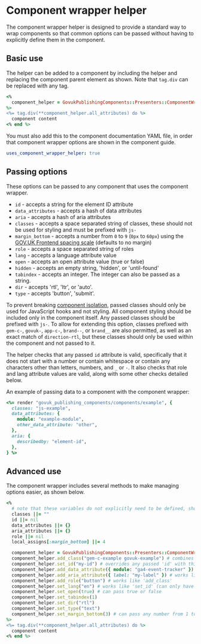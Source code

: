 # Component wrapper helper

The component wrapper helper is designed to provide a standard way to wrap components so that common options can be passed without having to explicitly define them in the component.

## Basic use

The helper can be added to a component by including the helper and replacing the component parent element as shown. Note that `tag.div` can be replaced with any tag.

```ruby
<%
  component_helper = GovukPublishingComponents::Presenters::ComponentWrapperHelper.new(local_assigns)
%>
<%= tag.div(**component_helper.all_attributes) do %>
  component content
<% end %>
```

You must also add this to the component documentation YAML file, in order that component wrapper options are shown in the component guide.

```yml
uses_component_wrapper_helper: true
```

## Passing options

These options can be passed to any component that uses the component wrapper.

- `id` - accepts a string for the element ID attribute
- `data_attributes` - accepts a hash of data attributes
- `aria` - accepts a hash of aria attributes
- `classes` - accepts a space separated string of classes, these should not be used for styling and must be prefixed with `js-`
- `margin_bottom` - accepts a number from `0` to `9` (`0px` to `60px`) using the [GOV.UK Frontend spacing scale](https://design-system.service.gov.uk/styles/spacing/#the-responsive-spacing-scale) (defaults to no margin)
- `role` - accepts a space separated string of roles
- `lang` - accepts a language attribute value
- `open` - accepts an open attribute value (true or false)
- `hidden` - accepts an empty string, 'hidden', or 'until-found'
- `tabindex` - accepts an integer. The integer can also be passed as a string.
- `dir` - accepts 'rtl', 'ltr', or 'auto'.
- `type` - accepts 'button', 'submit'.

To prevent breaking [component isolation](https://github.com/alphagov/govuk_publishing_components/blob/main/docs/component_principles.md#a-component-is-isolated-when), passed classes should only be used for JavaScript hooks and not styling. All component styling should be included only in the component itself. Any passed classes should be prefixed with `js-`. To allow for extending this option, classes prefixed with `gem-c-`, `govuk-`, `app-c-`, `brand--`, or `brand__` are also permitted, as well as an exact match of `direction-rtl`, but these classes should only be used within the component and not passed to it.

The helper checks that any passed `id` attribute is valid, specifically that it does not start with a number or contain whitespace or contain any characters other than letters, numbers, and `_` or `-`. It also checks that role and lang attribute values are valid, along with some other checks detailed below.

An example of passing data to a component with the component wrapper:

```ruby
<%= render "govuk_publishing_components/components/example", {
  classes: "js-example",
  data_attributes: {
    module: "example-module",
    other_data_attribute: "other",
  },
  aria: {
    describedby: "element-id",
  },
} %>
```

## Advanced use

The component wrapper includes several methods to make managing options easier, as shown below.

```ruby
<%
  # note that these variables do not explicitly need to be defined, shown here for clarity
  classes ||= ""
  id ||= nil
  data_attributes ||= {}
  aria_attributes ||= {}
  role ||= nil
  local_assigns[:margin_bottom] ||= 4

  component_helper = GovukPublishingComponents::Presenters::ComponentWrapperHelper.new(local_assigns)
  component_helper.add_class("gem-c-example govuk-example") # combines the given class with any passed classes
  component_helper.set_id("my-id") # overrides any passed 'id' with this one (can only have one id)
  component_helper.add_data_attribute({ module: "ga4-event-tracker" }) # combines any passed 'data_attributes' with those given, merging duplicate keys, e.g. if `{ module: "ga4-link-tracker", a: "1" }` had been passed, would result in `{ module: "ga4-event-tracker ga4-link-tracker", a: "1" }`
  component_helper.add_aria_attribute({ label: "my-label" }) # works like 'add_data_attribute'
  component_helper.add_role("button") # works like 'add_class'
  component_helper.set_lang("en") # works like 'set_id' (can only have one lang)
  component_helper.set_open(true) # can pass true or false
  component_helper.set_tabindex(1)
  component_helper.set_dir("rtl")
  component_helper.set_type("text")
  component_helper.set_margin_bottom(3) # can pass any number from 1 to 9
%>
<%= tag.div(**component_helper.all_attributes) do %>
  component content
<% end %>
```
